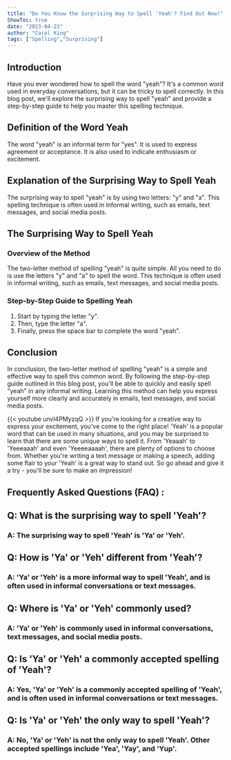 ```yaml
---
title: "Do You Know the Surprising Way to Spell 'Yeah'? Find Out Now!"
ShowToc: true 
date: "2023-04-23"
author: "Carol King" 
tags: ["Spelling","Surprising"]
---
```

## Introduction

Have you ever wondered how to spell the word "yeah"? It's a common word used in everyday conversations, but it can be tricky to spell correctly. In this blog post, we'll explore the surprising way to spell "yeah" and provide a step-by-step guide to help you master this spelling technique.

## Definition of the Word Yeah

The word "yeah" is an informal term for "yes". It is used to express agreement or acceptance. It is also used to indicate enthusiasm or excitement.

## Explanation of the Surprising Way to Spell Yeah

The surprising way to spell "yeah" is by using two letters: "y" and "a". This spelling technique is often used in informal writing, such as emails, text messages, and social media posts.

## The Surprising Way to Spell Yeah

### Overview of the Method

The two-letter method of spelling "yeah" is quite simple. All you need to do is use the letters "y" and "a" to spell the word. This technique is often used in informal writing, such as emails, text messages, and social media posts.

### Step-by-Step Guide to Spelling Yeah

1. Start by typing the letter "y".
2. Then, type the letter "a".
3. Finally, press the space bar to complete the word "yeah".

## Conclusion

In conclusion, the two-letter method of spelling "yeah" is a simple and effective way to spell this common word. By following the step-by-step guide outlined in this blog post, you'll be able to quickly and easily spell "yeah" in any informal writing. Learning this method can help you express yourself more clearly and accurately in emails, text messages, and social media posts.

{{< youtube unvl4PMyzqQ >}} 
If you're looking for a creative way to express your excitement, you've come to the right place! 'Yeah' is a popular word that can be used in many situations, and you may be surprised to learn that there are some unique ways to spell it. From 'Yeaaah' to 'Yeeeaaah' and even 'Yeeeeaaaah', there are plenty of options to choose from. Whether you're writing a text message or making a speech, adding some flair to your 'Yeah' is a great way to stand out. So go ahead and give it a try - you'll be sure to make an impression!

## Frequently Asked Questions (FAQ) :
<h2>Q: What is the surprising way to spell 'Yeah'?</h2>
<h3>A: The surprising way to spell 'Yeah' is 'Ya' or 'Yeh'.</h3>

<h2>Q: How is 'Ya' or 'Yeh' different from 'Yeah'?</h2>
<h3>A: 'Ya' or 'Yeh' is a more informal way to spell 'Yeah', and is often used in informal conversations or text messages.</h3>

<h2>Q: Where is 'Ya' or 'Yeh' commonly used?</h2>
<h3>A: 'Ya' or 'Yeh' is commonly used in informal conversations, text messages, and social media posts.</h3>

<h2>Q: Is 'Ya' or 'Yeh' a commonly accepted spelling of 'Yeah'?</h2>
<h3>A: Yes, 'Ya' or 'Yeh' is a commonly accepted spelling of 'Yeah', and is often used in informal conversations or text messages.</h3>

<h2>Q: Is 'Ya' or 'Yeh' the only way to spell 'Yeah'?</h2>
<h3>A: No, 'Ya' or 'Yeh' is not the only way to spell 'Yeah'. Other accepted spellings include 'Yea', 'Yay', and 'Yup'.</h3>





